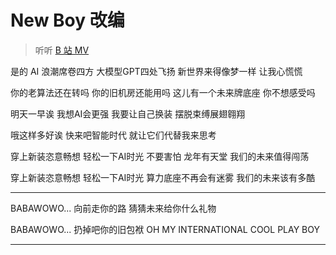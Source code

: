 # New Boy 改编

> 听听 [B 站 MV](https://www.bilibili.com/video/BV1P64y147hR/)

是的 AI 浪潮席卷四方
大模型GPT四处飞扬
新世界来得像梦一样
让我心慌慌

你的老算法还在转吗
你的旧机房还能用吗
这儿有一个未来牌底座
你不想感受吗

明天一早诶
我想AI会更强
我要让自己换装
摆脱束缚展翅翱翔

哦这样多好诶
快来吧智能时代
就让它们代替我来思考

穿上新装恣意畅想
轻松一下AI时光
不要害怕
龙年有天堂
我们的未来值得闯荡

穿上新装恣意畅想
轻松一下AI时光
算力底座不再会有迷雾
我们的未来该有多酷

---

BABAWOWO...
向前走你的路
猜猜未来给你什么礼物

BABAWOWO...
扔掉吧你的旧包袱
OH MY INTERNATIONAL COOL PLAY BOY

---
